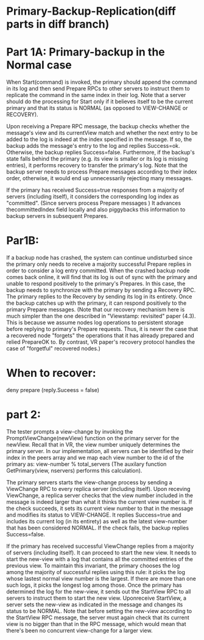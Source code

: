 # Primary-Backup-Replication(diff parts in diff branch)
# Part 1A: Primary-backup in the Normal case

When Start(command) is invoked, the primary should append the command in its log and then send Prepare RPCs to other servers to instruct them to replicate the command in the same index in their log. Note that a server should do the processing for Start only if it believes itself to be the current primary and that its status is NORMAL (as opposed to VIEW-CHANGE or RECOVERY).

Upon receiving a Prepare RPC message, the backup checks whether the message's view and its currentView match and whether the next entry to be added to the log is indeed at the index specified in the message. If so, the backup adds the message's entry to the log and replies Success=ok. Otherwise, the backup replies Success=false. Furthermore, if the backup's state falls behind the primary (e.g. its view is smaller or its log is missing entries), it performs recovery to transfer the primary's log. Note that the backup server needs to process Prepare messages according to their index order, otherwise, it would end up unnecessarily rejecting many messages.

If the primary has received Success=true responses from a majority of servers (including itself), it considers the corresponding log index as "committed". (Since servers process Prepare messages ) It advances thecommittedIndex field locally and also piggybacks this information to backup servers in subsequent Prepares.


# Par1B:
If a backup node has crashed, the system can continue undisturbed since the primary only
needs to receive a majority successful Prepare replies in order to consider a log entry
committed. When the crashed backup node comes back online, it will find that its log is out of
sync with the primary and unable to respond positively to the primary's Prepares. In this case,
the backup needs to synchronize with the primary by sending a Recovery RPC. The primary
replies to the Recovery by sending its log in its entirety. Once the backup catches up with the
primary, it can respond positively to the primary Prepare messages. (Note that our recovery
mechanism here is much simpler than the one described in "Viewstamp: revisited" paper (4.3).
This is because we assume nodes log operations to persistent storage before replying to
primary's Prepare requests. Thus, it is never the case that a recovered node "forgets" the
operations that it has already prepared and relied PrepareOK to. By contrast, VR paper's
recovery protocol handles the case of "forgetful" recovered nodes.)


# When to recover:
deny prepare (reply.Suceess = false)


# part 2:

The tester prompts a view-change by invoking the PromptViewChange(newView) function on the primary server for the newView. Recall that in VR, the view number uniquely determines the primary server. In our implementation, all servers can be identified by their index in the peers array and we map each view number to the id of the primary as: view-number % total_servers (The auxilary function GetPrimary(view, nservers) performs this calculation).

The primary servers starts the view-change process by sending a ViewChange RPC to every replica server (including itself). Upon receving ViewChange, a replica server checks that the view number included in the message is indeed larger than what it thinks the current view number is. If the check succeeds, it sets its current view number to that in the message and modifies its status to VIEW-CHANGE. It replies Success=true and includes its current log (in its entirety) as well as the latest view-number that has been considered NORMAL. If the check fails, the backup replies Success=false.

If the primary has received successful ViewChange replies from a majority of servers (including itself). It can proceed to start the new view. It needs to start the new-view with a log that contains all the committed entries of the previous view. To maintain this invariant, the primary chooses the log among the majority of successful replies using this rule: it picks the log whose lastest normal view number is the largest. If there are more than one such logs, it picks the longest log among those. Once the primary has determined the log for the new-view, it sends out the StartView RPC to all servers to instruct them to start the new view. Uponreceive StartView, a server sets the new-view as indicated in the message and changes its status to be NORMAL. Note that before setting the new-view according to the StartView RPC message, the server must again check that its current view is no bigger than that in the RPC message, which would mean that there's been no concurrent view-change for a larger view.

